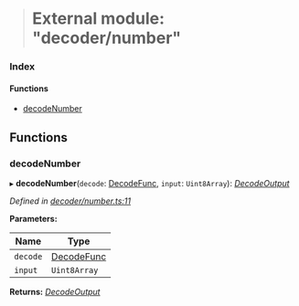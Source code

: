 > # External module: "decoder/number"

### Index

#### Functions

* [decodeNumber](_decoder_number_.md#decodenumber)

## Functions

###  decodeNumber

▸ **decodeNumber**(`decode`: [DecodeFunc](_decoder_types_.md#decodefunc), `input`: `Uint8Array`): *[DecodeOutput](_decoder_types_.md#decodeoutput)*

*Defined in [decoder/number.ts:11](https://github.com/polkadot-js/common/blob/5aea366/packages/util-rlp/src/decoder/number.ts#L11)*

**Parameters:**

Name | Type |
------ | ------ |
`decode` | [DecodeFunc](_decoder_types_.md#decodefunc) |
`input` | `Uint8Array` |

**Returns:** *[DecodeOutput](_decoder_types_.md#decodeoutput)*
